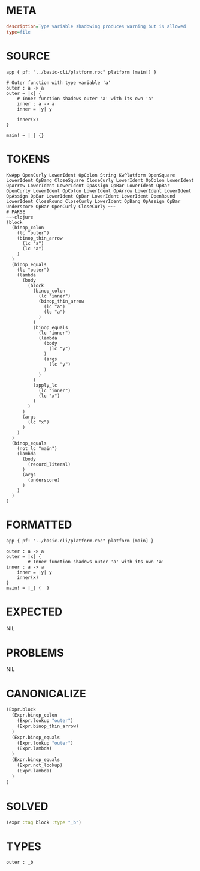 # META
~~~ini
description=Type variable shadowing produces warning but is allowed
type=file
~~~
# SOURCE
~~~roc
app { pf: "../basic-cli/platform.roc" platform [main!] }

# Outer function with type variable 'a'
outer : a -> a
outer = |x| {
    # Inner function shadows outer 'a' with its own 'a'
    inner : a -> a
    inner = |y| y

    inner(x)
}

main! = |_| {}
~~~
# TOKENS
~~~text
KwApp OpenCurly LowerIdent OpColon String KwPlatform OpenSquare LowerIdent OpBang CloseSquare CloseCurly LowerIdent OpColon LowerIdent OpArrow LowerIdent LowerIdent OpAssign OpBar LowerIdent OpBar OpenCurly LowerIdent OpColon LowerIdent OpArrow LowerIdent LowerIdent OpAssign OpBar LowerIdent OpBar LowerIdent LowerIdent OpenRound LowerIdent CloseRound CloseCurly LowerIdent OpBang OpAssign OpBar Underscore OpBar OpenCurly CloseCurly ~~~
# PARSE
~~~clojure
(block
  (binop_colon
    (lc "outer")
    (binop_thin_arrow
      (lc "a")
      (lc "a")
    )
  )
  (binop_equals
    (lc "outer")
    (lambda
      (body
        (block
          (binop_colon
            (lc "inner")
            (binop_thin_arrow
              (lc "a")
              (lc "a")
            )
          )
          (binop_equals
            (lc "inner")
            (lambda
              (body
                (lc "y")
              )
              (args
                (lc "y")
              )
            )
          )
          (apply_lc
            (lc "inner")
            (lc "x")
          )
        )
      )
      (args
        (lc "x")
      )
    )
  )
  (binop_equals
    (not_lc "main")
    (lambda
      (body
        (record_literal)
      )
      (args
        (underscore)
      )
    )
  )
)
~~~
# FORMATTED
~~~roc
app { pf: "../basic-cli/platform.roc" platform [main] }

outer : a -> a
outer = |x| {
		# Inner function shadows outer 'a' with its own 'a'
inner : a -> a
	inner = |y| y
	inner(x)
}
main! = |_| {  }
~~~
# EXPECTED
NIL
# PROBLEMS
NIL
# CANONICALIZE
~~~clojure
(Expr.block
  (Expr.binop_colon
    (Expr.lookup "outer")
    (Expr.binop_thin_arrow)
  )
  (Expr.binop_equals
    (Expr.lookup "outer")
    (Expr.lambda)
  )
  (Expr.binop_equals
    (Expr.not_lookup)
    (Expr.lambda)
  )
)
~~~
# SOLVED
~~~clojure
(expr :tag block :type "_b")
~~~
# TYPES
~~~roc
outer : _b
~~~
